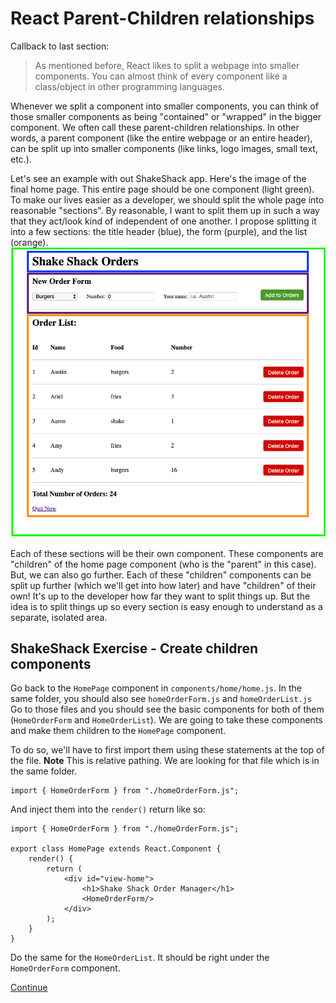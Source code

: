 # React Parent-Children relationships

Callback to last section:
> As mentioned before, React likes to split a webpage into smaller components. You can almost think of every component like a class/object in other programming languages.

Whenever we split a component into smaller components, you can think of those smaller components as being "contained" or "wrapped" in the bigger component. We often call these parent-children relationships. In other words, a parent component (like the entire webpage or an entire header), can be split up into smaller components (like links, logo images, small text, etc.).

Let's see an example with out ShakeShack app. Here's the image of the final home page.
This entire page should be one component (light green). To make our lives easier as a developer, we should split the whole page into reasonable "sections". By reasonable, I want to split them up in such a way that they act/look kind of independent of one another. I propose splitting it into a few sections: the title header (blue), the form (purple), and the list (orange).
![Boxed_Home_All](../images/boxed_home_all.png)

Each of these sections will be their own component. These components are "children" of the home page component (who is the "parent" in this case). But, we can also go further. Each of these "children" components can be split up further (which we'll get into how later) and have "children" of their own! It's up to the developer how far they want to split things up. But the idea is to split things up so every section is easy enough to understand as a separate, isolated area.

## ShakeShack Exercise - Create children components

Go back to the `HomePage` component in `components/home/home.js`.
In the same folder, you should also see `homeOrderForm.js` and `homeOrderList.js` Go to those files and you should see the basic components for both of them (`HomeOrderForm` and `HomeOrderList`). We are going to take these components and make them children to the `HomePage` component.

To do so, we'll have to first import them using these statements at the top of the file.
**Note** This is relative pathing. We are looking for that file which is in the same folder.
```
import { HomeOrderForm } from "./homeOrderForm.js";
```

And inject them into the `render()` return like so:
```
import { HomeOrderForm } from "./homeOrderForm.js";

export class HomePage extends React.Component {
    render() {
        return (
            <div id="view-home">
                <h1>Shake Shack Order Manager</h1>
                <HomeOrderForm/>
            </div>
        );
    }
}
```

Do the same for the `HomeOrderList`. It should be right under the `HomeOrderForm` component.

[Continue](./06_button_onclick.md)
